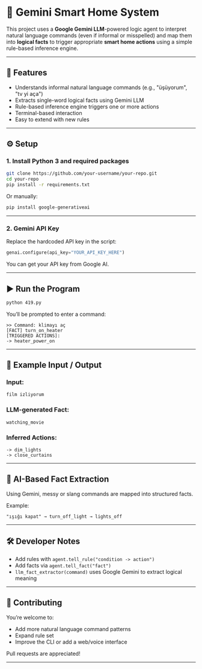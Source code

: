 # 🧠 Gemini Smart Home System

This project uses a **Google Gemini LLM**-powered logic agent to interpret natural language commands (even if informal or misspelled) and map them into **logical facts** to trigger appropriate **smart home actions** using a simple rule-based inference engine.

---

## 🚀 Features

- Understands informal natural language commands (e.g., "üşüyorum", "tv yi aça")
- Extracts single-word logical facts using Gemini LLM
- Rule-based inference engine triggers one or more actions
- Terminal-based interaction
- Easy to extend with new rules

---

## ⚙️ Setup

### 1. Install Python 3 and required packages

```bash
git clone https://github.com/your-username/your-repo.git
cd your-repo
pip install -r requirements.txt
```

Or manually:

```bash
pip install google-generativeai
```

---

### 2. Gemini API Key

Replace the hardcoded API key in the script:

```python
genai.configure(api_key="YOUR_API_KEY_HERE")
```

You can get your API key from Google AI.

---

## ▶️ Run the Program

```bash
python 419.py
```

You’ll be prompted to enter a command:

```
>> Command: klimayı aç
[FACT] turn_on_heater
[TRIGGERED ACTIONS]:
-> heater_power_on
```

---

## 🧠 Example Input / Output

### Input:
```
film izliyorum
```

### LLM-generated Fact:
```
watching_movie
```

### Inferred Actions:
```
-> dim_lights
-> close_curtains
```

---

## 🧩 AI-Based Fact Extraction

Using Gemini, messy or slang commands are mapped into structured facts.

Example:
```
"ışığı kapat" → turn_off_light → lights_off
```

---

## 🛠 Developer Notes

- Add rules with `agent.tell_rule("condition -> action")`
- Add facts via `agent.tell_fact("fact")`
- `llm_fact_extractor(command)` uses Google Gemini to extract logical meaning

---

## 🤝 Contributing

You’re welcome to:

- Add more natural language command patterns
- Expand rule set
- Improve the CLI or add a web/voice interface

Pull requests are appreciated!

---
